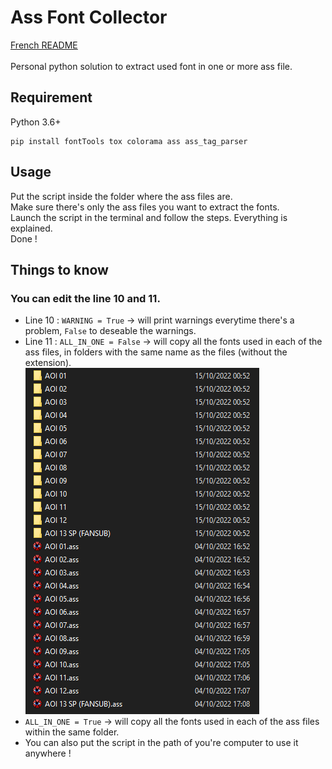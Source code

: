 # Ass Font Collector

[French README](https://github.com/Hqndler/AssFontCollector/blob/main/README.fr.md)<br><br>
Personal python solution to extract used font in one or more ass file.

## Requirement 

Python 3.6+ 
```
pip install fontTools tox colorama ass ass_tag_parser
```

## Usage

Put the script inside the folder where the ass files are.<br>
Make sure there's only the ass files you want to extract the fonts.<br>
Launch the script in the terminal and follow the steps. Everything is explained.<br>
Done !

## Things to know

### You can edit the line 10 and 11.<br>
- Line 10 : `WARNING = True` -> will print warnings everytime there's a problem, `False` to deseable the warnings.<br>
- Line 11 : `ALL_IN_ONE = False` -> will copy all the fonts used in each of the ass files, in folders with the same name as the files (without the extension).<br>
![Proof](https://github.com/Hqndler/AssFontCollector/blob/main/Output%20proof%20for%20ALL_IN_ONE%20False.png)<br>
- `ALL_IN_ONE = True` -> will copy all the fonts used in each of the ass files within the same folder.<br>
- You can also put the script in the path of you're computer to use it anywhere !

<!-- ### Recommended -->
<!-- Put the script in the path to use it anywhere -->

<!-- ## Known Issue -->
<!-- Fonts collection (.ttc) with languages other than English as the default language can cause problems. <br>-->
<!-- For example a ttc whose first font name is written in Japanese (can be seen in the font preview or in aegisub) will not be recognized by the script. -->
<!-- There is definitely a processing order but I don't understand it at the moment. <br>-->
<!-- Don't worry a message will be displayed if there is any problem during processing.-->
